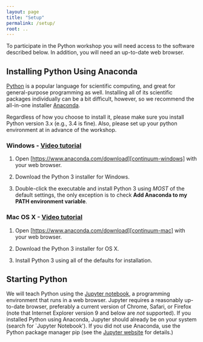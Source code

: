 ```yaml
---
layout: page
title: "Setup"
permalink: /setup/
root: ..
---
```


To participate in the Python workshop you will need access to the software described below.
In addition, you will need an up-to-date web browser.

## Installing Python Using Anaconda

[Python][python] is a popular language for scientific computing, and great for
general-purpose programming as well. Installing all of its scientific packages
individually can be a bit difficult, however, so we recommend the all-in-one
installer [Anaconda][anaconda].

Regardless of how you choose to install it, please make sure you install Python
version 3.x (e.g., 3.4 is fine). Also, please set up your python environment at 
in advance of the workshop.  

### Windows - [Video tutorial][video-windows]

1. Open [https://www.anaconda.com/download][continuum-windows]
   with your web browser.

2. Download the Python 3 installer for Windows.

3. Double-click the executable and install Python 3 using _MOST_ of the
   default settings, the only exception is to check **Add Anaconda to my PATH environment variable**.

### Mac OS X - [Video tutorial][video-mac]

1. Open [https://www.anaconda.com/download][continuum-mac]
   with your web browser.

2. Download the Python 3 installer for OS X.

3. Install Python 3 using all of the defaults for installation.

<!-- ## Getting the Data

To obtain the data we will be using, download the file 
[transmittance.csv]({{page.root}}/data/transmittance.csv). -->

## Starting Python

We will teach Python using the [Jupyter notebook][jupyter], a 
programming environment that runs in a web browser. Jupyter requires a reasonably 
up-to-date browser, preferably a current version of Chrome, Safari, or Firefox 
(note that Internet Explorer version 9 and below are *not* supported). If you 
installed Python using Anaconda, Jupyter should already be on your system (search for `Jupyter Notebook'). If 
you did not use Anaconda, use the Python package manager pip
(see the [Jupyter website][jupyter-install] for details.)

<!-- ## Binder as an alternative

As a (not so great) alternative you can complete the tutorials in this course using the Binder service running through a web browser. Simply click on the "launch binder" button here: [https://github.com/lucydot/empty_binder](https://github.com/lucydot/empty_binder), wait a while whilst the virtual environment is created, and then click on `Python 3` under Notebook.

Why is this a not-so-great alternative? Well firstly, the binder will time-out after a period of inactivity (about 15 minutes) and so you risk losing your work! Secondly, your work cannot be stored on Binder - so you will have to download if you would like to keep a copy. Thirdly, you cannot upload your work - so you have to start from scratch each time you use it. But still, if you cannot access Jupyter Notebook any other way - this is an option that requires only a web browser and internet connection. -->

[anaconda]: https://www.anaconda.com/
[continuum-mac]: https://www.anaconda.com/download/#macos
[continuum-linux]: https://www.anaconda.com/download/#linux
[continuum-windows]: https://www.anaconda.com/download/#windows
[jupyter]: http://jupyter.org/
[jupyter-install]: http://jupyter.readthedocs.io/en/latest/install.html#optional-for-experienced-python-developers-installing-jupyter-with-pip
[python]: https://python.org
[video-mac]: https://www.youtube.com/watch?v=TcSAln46u9U
[video-windows]: https://www.youtube.com/watch?v=xxQ0mzZ8UvA




  
